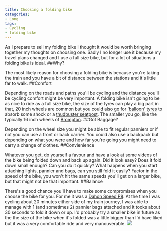 ```yaml
---
title: Choosing a folding bike
categories:
- Long
tags:
- Cycling
- folding bike
---
```


As I prepare to sell my folding bike I thought it would be worth bringing together my thoughts on choosing one. Sadly I no longer use it because my travel plans changed and I use a full size bike, but for a lot of situations a folding bike is ideal. 
##Why?
 
The most likely reason for choosing a folding bike is because you're taking the train and you have a bit of distance between the stations and it's little far to walk. 
##Comfort
 
Depending on the roads and paths you'll be cycling and the distance you'll be cycling comfort might be very important. A folding bike isn't going to be as nice to ride as a full size bike, the size of the tyres can play a big part in that, 20 inch wheels are common but you could also go for 
['balloon' tyres](http://www.amazon.co.uk/Schwalbe-Apple-Kevlar-Reflex-55-406/dp/B0025XS6TW) to absorb some shock or a 
[thudbuster seatpost](http://www.thudbuster.com). The smaller you go, like the typically 16 inch wheels of 
[Brompton](http://brompton.com). 
##Got Baggage?
 
Depending on the wheel size you might be able to fit regular panniers or if not you can use a front or back carrier. You could also use a backpack but depending on what you were and how far you're going you might need to carry a change of clothes. 
##Convienience
 
Whatever you get, do yourself a favour and have a look at some videos of the bike being folded down and back up again. Did it look easy? Does it fold down small enough? Can you do it quickly? What happens when you start attaching lights, pannier and bags, can you still fold it easily? 
Factor in the speed of the bike, you won't hit the same speeds you'll get on a larger bike, but that might not be that important. 
##Balance
 
There's a good chance you'll have to make some compromises when you choose the bike for you. For me it was a 
[Dahon Speed P8](http://dahon.com/mainnav/folding-bikes/single-view/bike/speed_p8-1.html). At the time I was cycling about 20 minutes either side of my train journey, I was able to manage with 1 (and sometimes 2) pannier bags attached and it tooks about 30 seconds to fold it down or up. 
I'd probably try a smaller bike in future as the the size of the bike when it's folded was a little bigger than I'd have liked but it was a very comfortable ride and very manouverable. 
![](/squarespace_images/static_52001c0be4b09bc7c9f838c9_52224ed3e4b0ba9919a3e0e1_550ddf21e4b079aa9847f007_1426972455677_image.jpg_)
